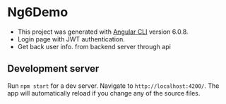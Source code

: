 # Ng6Demo
  - This project was generated with [Angular CLI](https://github.com/angular/angular-cli) version 6.0.8.
  - Login page with JWT authentication.
  - Get back user info. from backend server through api 

## Development server

Run `npm start` for a dev server. Navigate to `http://localhost:4200/`. The app will automatically reload if you change any of the source files.

